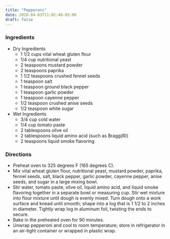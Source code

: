 ```yaml
---
title: "Pepperoni"
date: 2020-04-03T11:02:40-05:00
draft: false
---
```


### Ingredients

- Dry Ingredients
	- 1 1/2 cups vital wheat gluten flour
	- 1/4 cup nutritional yeast
	- 2 teaspoons mustard powder
	- 2 teaspoons paprika
	- 1 1/2 teaspoons crushed fennel seeds
	- 1 teaspoon salt
	- 1 teaspoon ground black pepper
	- 1 teaspoon garlic powder
	- 1 teaspoon cayenne pepper
	- 1/2 teaspoon crushed anise seeds
	- 1/2 teaspoon white sugar
- Wet Ingredients
	- 3/4 cup cold water
	- 1/4 cup tomato paste
	- 2 tablespoons olive oil
	- 2 tablespoons liquid amino acid (such as Bragg(R))
	- 2 teaspoons liquid smoke flavoring

### Directions

- Preheat oven to 325 degrees F (165 degrees C).
- Mix vital wheat gluten flour, nutritional yeast, mustard powder, paprika,
  fennel seeds, salt, black pepper, garlic powder, cayenne pepper, anise
  seeds, and sugar in a large mixing bowl.
- Stir water, tomato paste, olive oil, liquid amino acid, and liquid smoke
  flavoring together in a separate bowl or measuring cup. Stir wet mixture
  into flour mixture until dough is evenly mixed. Turn dough onto a work
  surface and knead until smooth; shape into a log that is 1 1/2 to 2 inches
  in diameter. Tightly wrap log in aluminum foil, twisting the ends to secure.
- Bake in the preheated oven for 90 minutes.
- Unwrap pepperoni and cool to room temperature; store in refrigerator in an
  air-tight container or wrapped in plastic wrap.

